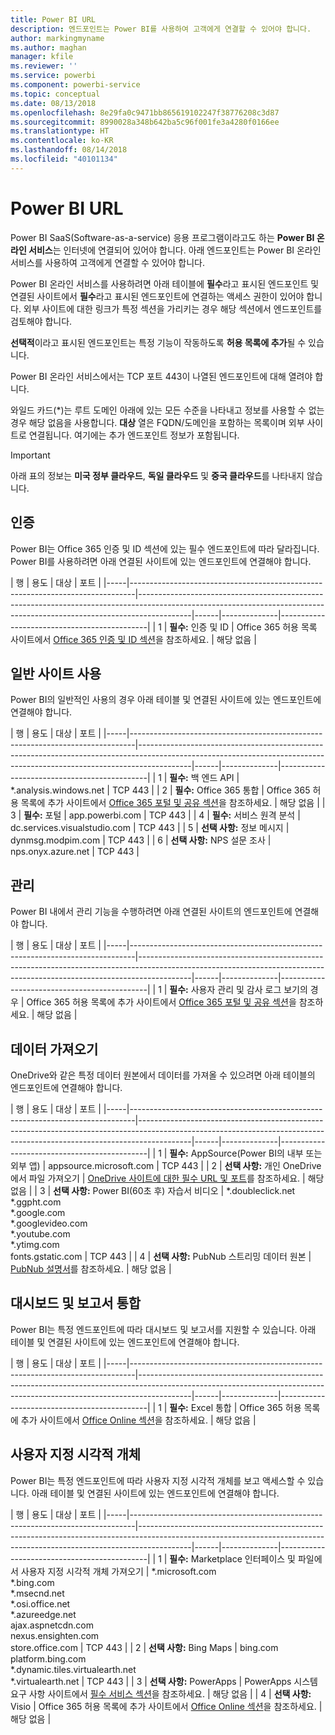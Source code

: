 ```yaml
---
title: Power BI URL
description: 엔드포인트는 Power BI를 사용하여 고객에게 연결할 수 있어야 합니다.
author: markingmyname
ms.author: maghan
manager: kfile
ms.reviewer: ''
ms.service: powerbi
ms.component: powerbi-service
ms.topic: conceptual
ms.date: 08/13/2018
ms.openlocfilehash: 8e29fa0c9471bb865619102247f38776208c3d87
ms.sourcegitcommit: 8990028a348b642ba5c96f001fe3a4280f0166ee
ms.translationtype: HT
ms.contentlocale: ko-KR
ms.lasthandoff: 08/14/2018
ms.locfileid: "40101134"
---
```

# <a name="power-bi-urls"></a>Power BI URL

Power BI SaaS(Software-as-a-service) 응용 프로그램이라고도 하는 **Power BI 온라인 서비스**는 인터넷에 연결되어 있어야 합니다. 아래 엔드포인트는 Power BI 온라인 서비스를 사용하여 고객에게 연결할 수 있어야 합니다.

Power BI 온라인 서비스를 사용하려면 아래 테이블에 **필수**라고 표시된 엔드포인트 및 연결된 사이트에서 **필수**라고 표시된 엔드포인트에 연결하는 액세스 권한이 있어야 합니다. 외부 사이트에 대한 링크가 특정 섹션을 가리키는 경우 해당 섹션에서 엔드포인트를 검토해야 합니다.

**선택적**이라고 표시된 엔드포인트는 특정 기능이 작동하도록 **허용 목록에 추가**될 수 있습니다.

Power BI 온라인 서비스에서는 TCP 포트 443이 나열된 엔드포인트에 대해 열려야 합니다.

와일드 카드(*)는 루트 도메인 아래에 있는 모든 수준을 나타내고 정보를 사용할 수 없는 경우 해당 없음을 사용합니다. **대상** 열은 FQDN/도메인을 포함하는 목록이며 외부 사이트로 연결됩니다. 여기에는 추가 엔드포인트 정보가 포함됩니다.

>[!Important]
>아래 표의 정보는 **미국 정부 클라우드**, **독일 클라우드** 및 **중국 클라우드**를 나타내지 않습니다.

## <a name="authentication"></a>인증

Power BI는 Office 365 인증 및 ID 섹션에 있는 필수 엔드포인트에 따라 달라집니다. Power BI를 사용하려면 아래 연결된 사이트에 있는 엔드포인트에 연결해야 합니다.

| 행 | 용도 | 대상 | 포트 |
|-----|-------------------------------------------------------------------------------|-------------------------------------------------------------------------------------------------------------------------------------------------------------------------|------|--------------|---------------------------------------------|
| 1 | **필수:** 인증 및 ID | Office 365 허용 목록 사이트에서 [Office 365 인증 및 ID 섹션](https://support.office.com/article/Office-365-URLs-and-IP-address-ranges-8548a211-3fe7-47cb-abb1-355ea5aa88a2#bkmk_identity)을 참조하세요. | 해당 없음 |

## <a name="general-site-usage"></a>일반 사이트 사용

Power BI의 일반적인 사용의 경우 아래 테이블 및 연결된 사이트에 있는 엔드포인트에 연결해야 합니다.

| 행 | 용도 | 대상 | 포트 |
|-----|-------------------------------------------------------------------------------|-------------------------------------------------------------------------------------------------------------------------------------------------------------------------|------|--------------|---------------------------------------------|
| 1 | **필수:** 백 엔드 API | *.analysis.windows.net | TCP 443 |
| 2 | **필수:** Office 365 통합 | Office 365 허용 목록에 추가 사이트에서 [Office 365 포털 및 공유 섹션](https://support.office.com/article/Office-365-URLs-and-IP-address-ranges-8548a211-3fe7-47cb-abb1-355ea5aa88a2#bkmk_portal-identity)을 참조하세요. | 해당 없음 |
| 3 | **필수:** 포털 | app.powerbi.com | TCP 443 |
| 4 | **필수:** 서비스 원격 분석 | dc.services.visualstudio.com | TCP 443 |
| 5 | **선택 사항:** 정보 메시지 | dynmsg.modpim.com | TCP 443 |
| 6 | **선택 사항:** NPS 설문 조사 | nps.onyx.azure.net | TCP 443 |

## <a name="administration"></a>관리

Power BI 내에서 관리 기능을 수행하려면 아래 연결된 사이트의 엔드포인트에 연결해야 합니다.

| 행 | 용도 | 대상 | 포트 |
|-----|-------------------------------------------------------------------------------|-------------------------------------------------------------------------------------------------------------------------------------------------------------------------|------|--------------|---------------------------------------------|
| 1 | **필수:** 사용자 관리 및 감사 로그 보기의 경우 | Office 365 허용 목록에 추가 사이트에서 [Office 365 포털 및 공유 섹션](https://support.office.com/article/Office-365-URLs-and-IP-address-ranges-8548a211-3fe7-47cb-abb1-355ea5aa88a2#bkmk_portal-identity)을 참조하세요. | 해당 없음 |

## <a name="get-data"></a>데이터 가져오기

OneDrive와 같은 특정 데이터 원본에서 데이터를 가져올 수 있으려면 아래 테이블의 엔드포인트에 연결해야 합니다.

| 행 | 용도 | 대상 | 포트 |
|-----|-------------------------------------------------------------------------------|-------------------------------------------------------------------------------------------------------------------------------------------------------------------------|------|--------------|---------------------------------------------|
| 1 | **필수:** AppSource(Power BI의 내부 또는 외부 앱) | appsource.microsoft.com | TCP 443 |
| 2 | **선택 사항:** 개인 OneDrive에서 파일 가져오기 | [OneDrive 사이트에 대한 필수 URL 및 포트](https://support.office.com/en-ie/article/required-urls-and-ports-for-onedrive-ce15d2cc-52ef-42cd-b738-d9c6f9b03f3a)를 참조하세요. | 해당 없음 |
| 3 | **선택 사항:** Power BI(60초 후) 자습서 비디오 | *.doubleclick.net </br> *.ggpht.com </br> *.google.com </br> *.googlevideo.com </br> *.youtube.com </br> *.ytimg.com </br> fonts.gstatic.com | TCP 443 |
| 4 | **선택 사항:** PubNub 스트리밍 데이터 원본 | [PubNub 설명서](https://support.pubnub.com/support/solutions/articles/14000043522)를 참조하세요. | 해당 없음 |

## <a name="dashboard-and-report-integration"></a>대시보드 및 보고서 통합 

Power BI는 특정 엔드포인트에 따라 대시보드 및 보고서를 지원할 수 있습니다. 아래 테이블 및 연결된 사이트에 있는 엔드포인트에 연결해야 합니다.

| 행 | 용도 | 대상 | 포트 |
|-----|-------------------------------------------------------------------------------|-------------------------------------------------------------------------------------------------------------------------------------------------------------------------|------|--------------|---------------------------------------------|
| 1 | **필수:** Excel 통합 | Office 365 허용 목록에 추가 사이트에서 [Office Online 섹션](https://support.office.com/article/Office-365-URLs-and-IP-address-ranges-8548a211-3fe7-47cb-abb1-355ea5aa88a2#bkmk_officeonline)을 참조하세요. | 해당 없음 |

## <a name="custom-visuals"></a>사용자 지정 시각적 개체

Power BI는 특정 엔드포인트에 따라 사용자 지정 시각적 개체를 보고 액세스할 수 있습니다. 아래 테이블 및 연결된 사이트에 있는 엔드포인트에 연결해야 합니다.

| 행 | 용도 | 대상 | 포트 |
|-----|-------------------------------------------------------------------------------|-------------------------------------------------------------------------------------------------------------------------------------------------------------------------|------|--------------|---------------------------------------------|
| 1 | **필수:** Marketplace 인터페이스 및 파일에서 사용자 지정 시각적 개체 가져오기 | *.microsoft.com </br> *.bing.com </br> *.msecnd.net </br> *.osi.office.net </br> *.azureedge.net </br> ajax.aspnetcdn.com </br> nexus.ensighten.com </br> store.office.com | TCP 443 |
| 2 | **선택 사항:** Bing Maps | bing.com </br> platform.bing.com </br> *.dynamic.tiles.virtualearth.net </br> *.virtualearth.net | TCP 443 |
| 3 | **선택 사항:** PowerApps | PowerApps 시스템 요구 사항 사이트에서 [필수 서비스 섹션](https://docs.microsoft.com/powerapps/maker/canvas-apps/limits-and-config#required-services)을 참조하세요. | 해당 없음 |
| 4 | **선택 사항:** Visio | Office 365 허용 목록에 추가 사이트에서 [Office Online 섹션](https://support.office.com/article/Office-365-URLs-and-IP-address-ranges-8548a211-3fe7-47cb-abb1-355ea5aa88a2#bkmk_officeonline)을 참조하세요. | 해당 없음 |